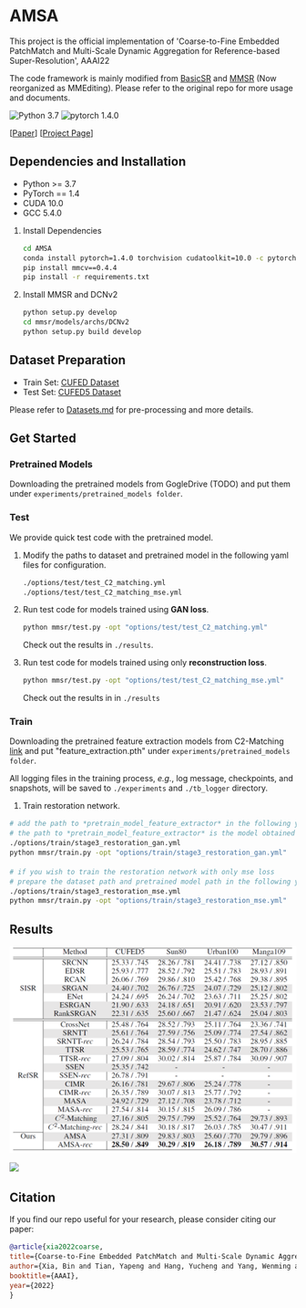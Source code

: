 # AMSA
This project is the official implementation of 'Coarse-to-Fine Embedded PatchMatch and Multi-Scale Dynamic Aggregation for Reference-based Super-Resolution', AAAI22

The code framework is mainly modified from [BasicSR](https://github.com/xinntao/BasicSR) and [MMSR](https://github.com/open-mmlab/mmediting) (Now reorganized as MMEditing). Please refer to the original repo for more usage and documents.

![Python 3.7](https://img.shields.io/badge/python-3.7-green.svg?style=plastic)
![pytorch 1.4.0](https://img.shields.io/badge/pytorch-1.4.0-green.svg?style=plastic)

[[Paper](https://arxiv.org/abs/2201.04358)]
[[Project Page](https://github.com/Zj-BinXia/AMSA)]

## Dependencies and Installation

- Python >= 3.7
- PyTorch == 1.4
- CUDA 10.0 
- GCC 5.4.0

1. Install Dependencies

   ```bash
   cd AMSA
   conda install pytorch=1.4.0 torchvision cudatoolkit=10.0 -c pytorch
   pip install mmcv==0.4.4
   pip install -r requirements.txt
   ```

1. Install MMSR and DCNv2

    ```bash
    python setup.py develop
    cd mmsr/models/archs/DCNv2
    python setup.py build develop
    ```


## Dataset Preparation

- Train Set: [CUFED Dataset](https://drive.google.com/drive/folders/1hGHy36XcmSZ1LtARWmGL5OK1IUdWJi3I)
- Test Set: [CUFED5 Dataset](https://drive.google.com/file/d/1Fa1mopExA9YGG1RxrCZZn7QFTYXLx6ph/view)

Please refer to [Datasets.md](datasets/DATASETS.md) for pre-processing and more details.

## Get Started

### Pretrained Models
Downloading the pretrained models from GogleDrive (TODO) and put them under `experiments/pretrained_models folder`.

### Test

We provide quick test code with the pretrained model.

1. Modify the paths to dataset and pretrained model in the following yaml files for configuration.

    ```bash
    ./options/test/test_C2_matching.yml
    ./options/test/test_C2_matching_mse.yml
    ```

1. Run test code for models trained using **GAN loss**.

    ```bash
    python mmsr/test.py -opt "options/test/test_C2_matching.yml"
    ```

   Check out the results in `./results`.

1. Run test code for models trained using only **reconstruction loss**.

    ```bash
    python mmsr/test.py -opt "options/test/test_C2_matching_mse.yml"
    ```

   Check out the results in in `./results`


### Train

Downloading the pretrained feature extraction models from C2-Matching  [link](https://drive.google.com/drive/folders/1dTkXMzeBrHelVQUEx5zib5MdmvqDaSd9?usp=sharing) and put "feature_extraction.pth" under `experiments/pretrained_models folder`.

All logging files in the training process, *e.g.*, log message, checkpoints, and snapshots, will be saved to `./experiments` and `./tb_logger` directory.


1.  Train restoration network.
   ```bash
   # add the path to *pretrain_model_feature_extractor* in the following yaml
   # the path to *pretrain_model_feature_extractor* is the model obtained in C2-Matching
   ./options/train/stage3_restoration_gan.yml
   python mmsr/train.py -opt "options/train/stage3_restoration_gan.yml"

   # if you wish to train the restoration network with only mse loss
   # prepare the dataset path and pretrained model path in the following yaml
   ./options/train/stage3_restoration_mse.yml
   python mmsr/train.py -opt "options/train/stage3_restoration_mse.yml"
   ```

## Results

![](AMSA/figs/quan.jpg)

![](qual.jpg)

## Citation

   If you find our repo useful for your research, please consider citing our paper:

   ```bibtex
   @article{xia2022coarse,
  title={Coarse-to-Fine Embedded PatchMatch and Multi-Scale Dynamic Aggregation for Reference-based Super-Resolution},
  author={Xia, Bin and Tian, Yapeng and Hang, Yucheng and Yang, Wenming and Liao, Qingmin and Zhou, Jie},
  booktitle={AAAI},
  year={2022}
}
   ```

